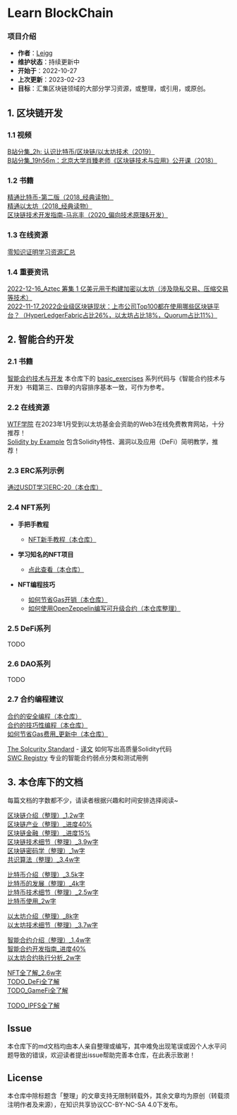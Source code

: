 # Learn BlockChain

### 项目介绍
- **作者**：[Leigg](https://github.com/chaseSpace)
- **维护状态**：持续更新中
- **开始于**：2022-10-27
- **上次更新**：2023-02-23
- **目标**：汇集区块链领域的大部分学习资源，或整理，或引用，或原创。

## 1. 区块链开发

### 1.1 视频  
[B站分集_2h: 认识比特币/区块链/以太坊技术（2019）](https://www.bilibili.com/video/BV1gt411T7Tq)  
[B站分集_19h56m：北京大学肖臻老师《区块链技术与应用》公开课（2018）](https://www.bilibili.com/video/BV1Vt411X7JF)

### 1.2 书籍  
[精通比特币-第二版（2018_经典读物）](https://book.douban.com/subject/30280401/)  
[精通以太坊（2018_经典读物）](https://book.douban.com/subject/27161851/)  
[区块链技术开发指南-马兆丰（2020_偏向技术原理&开发）](https://baike.baidu.com/item/区块链技术开发指南/56688853?fr=aladdin)

### 1.3 在线资源  
[零知识证明学习资源汇总](https://learnblockchain.cn/2019/11/08/zkp-info)

### 1.4 重要资讯  
[2022-12-16_Aztec 筹集 1 亿美元用于构建加密以太坊（涉及隐私交易、压缩交易等技术）](https://news.marsbit.cc/20221216092927524453.html)  
[2022-11-17_2022企业级区块链现状：上市公司Top100都在使用哪些区块链平台？（HyperLedgerFabric占比26%，以太坊占比18%，Quorum占比11%）](https://www.8btc.com/article/6788632)

## 2. 智能合约开发
### 2.1 书籍  
[智能合约技术与开发](https://item.jd.com/10057770151476.html) 本仓库下的 [basic_exercises](./test_solidity/basic_exercises) 系列代码与《智能合约技术与开发》书籍第三、四章的内容排序基本一致，可作为参考。

### 2.2 在线资源
[WTF学院](https://wtf.academy/) 在2023年1月受到以太坊基金会资助的Web3在线免费教育网站，十分推荐！  
[Solidity by Example](https://solidity-by-example.org/) 包含Solidity特性、漏洞以及应用（DeFi）简明教学，推荐！

### 2.3 ERC系列示例
[通过USDT学习ERC-20（本仓库）](./learn_smartcontract/nft_series/erc20_example.md)

### 2.4 NFT系列

- **手把手教程**
    - [NFT新手教程（本仓库）](./learn_smartcontract/nft_beginner_series)


- **学习知名的NFT项目**
    - [点此查看（本仓库）](./learn_smartcontract/other/learn_famous_project_code.md)


- **NFT编程技巧**
    - [如何节省Gas开销（本仓库）](./learn_smartcontract/nft_series/saving_gas_coding.md)
    - [如何使用OpenZeppelin编写可升级合约（本仓库整理）](./learn_smartcontract/other/how_to_upgrade_contract.md)
### 2.5 DeFi系列
TODO

### 2.6 DAO系列
TODO

### 2.7 合约编程建议
[合约的安全编程（本仓库）](./learn_smartcontract/other/security_coding.md)  
[合约的技巧性编程（本仓库）](./learn_smartcontract/other/skilled_coding.md)  
[如何节省Gas费用_更新中（本仓库）](./learn_smartcontract/nft_series/saving_gas_coding.md)

[The Solcurity Standard][2] - [译文][3] 如何写出高质量Solidity代码  
[SWC Registry][4] 专业的智能合约弱点分类和测试用例


## 3. 本仓库下的文档

每篇文档的字数都不少，请读者根据兴趣和时间安排选择阅读~

[区块链介绍（整理）_1.2w字](./blockchain_introduce.md)  
[区块链产业（整理）_进度40%](./blockchain_industries.md)  
[区块链金融（整理）_进度15%](./blockchain_finance.md)  
[区块链技术细节（整理）_3.9w字](./blockchain_tech_detail.md)  
[区块链密码学（整理）_1w字](./cryptograph.md)  
[共识算法（整理）_3.4w字](./consensus.md)

[比特币介绍（整理）_3.5k字](./bitcoin_intro.md)  
[比特币的发展（整理）_4k字](./bitcoin_development.md)  
[比特币技术细节（整理）_2.5w字](./bitcoin_tech_detail.md)  
[比特币使用_2w字](./bitcoin_usage.md)  

[以太坊介绍（整理）_8k字](./ethereum_intro.md)  
[以太坊技术细节（整理）_3.7w字](./ethereum_tech_detail.md)

[智能合约介绍（整理）_1.4w字](./smart_contract.md)  
[智能合约开发指南_进度40%](./smart_contract_dev_guide.md)  
[以太坊合约执行分析_2w字](./ethereum_execute_contract.md)  

[NFT全了解_2.6w字](./nft_overview.md)  
[TODO_DeFi全了解](./defi_overview.md)  
[TODO_GameFi全了解](./gamefi_overview.md)

[TODO_IPFS全了解](./ipfs_filecoin_overview.md)

## Issue
本仓库下的md文档均由本人亲自整理或编写，其中难免出现笔误或因个人水平问题导致的错误，欢迎读者提出issue帮助完善本仓库，在此表示致谢！

## License
本仓库中除标题含「整理」的文章支持无限制转载外，其余文章均为原创（转载须注明作者及来源），在知识共享协议CC-BY-NC-SA 4.0下发布。

[2]: https://github.com/transmissions11/solcurity
[3]: https://mp.weixin.qq.com/s/fcNz4P52Ku0Ey469zqdX2A
[4]: https://swcregistry.io/